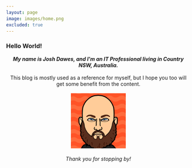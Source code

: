 ```yaml
---
layout: page
image: images/home.png
excluded: true
---
```

<h3>Hello World!</h3>
  
<div align="center">
<strong><i>My name is Josh Dawes, and I'm an IT Professional living in Country NSW, Australia.</i></strong>
<br>
<br>
This blog is mostly used as a reference for myself, but I hope you too will get some benefit from the content.
<br>
<div align="center">
<br>
<img src="/images/home.png" width="150" />
</div>
<br><i>Thank you for stopping by!</i></div>

